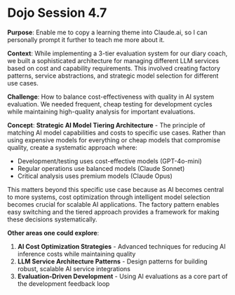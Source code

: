# Dojo Session 4.7

**Purpose**: Enable me to copy a learning theme into Claude.ai, so I can personally prompt it further to teach me more about it.

**Context**: While implementing a 3-tier evaluation system for our diary coach, we built a sophisticated architecture for managing different LLM services based on cost and capability requirements. This involved creating factory patterns, service abstractions, and strategic model selection for different use cases.

**Challenge**: How to balance cost-effectiveness with quality in AI system evaluation. We needed frequent, cheap testing for development cycles while maintaining high-quality analysis for important evaluations.

**Concept**: **Strategic AI Model Tiering Architecture** - The principle of matching AI model capabilities and costs to specific use cases. Rather than using expensive models for everything or cheap models that compromise quality, create a systematic approach where:
- Development/testing uses cost-effective models (GPT-4o-mini)
- Regular operations use balanced models (Claude Sonnet)  
- Critical analysis uses premium models (Claude Opus)

This matters beyond this specific use case because as AI becomes central to more systems, cost optimization through intelligent model selection becomes crucial for scalable AI applications. The factory pattern enables easy switching and the tiered approach provides a framework for making these decisions systematically.

**Other areas one could explore**: 
1. **AI Cost Optimization Strategies** - Advanced techniques for reducing AI inference costs while maintaining quality
2. **LLM Service Architecture Patterns** - Design patterns for building robust, scalable AI service integrations
3. **Evaluation-Driven Development** - Using AI evaluations as a core part of the development feedback loop